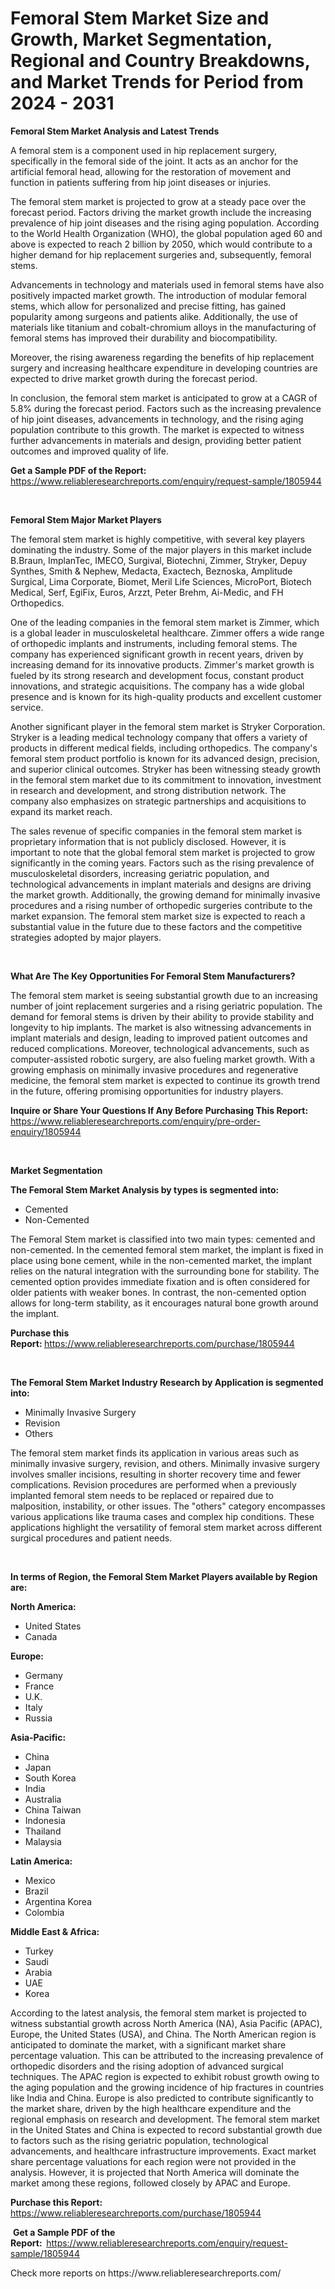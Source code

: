 <p><h1>Femoral Stem Market Size and Growth, Market Segmentation, Regional and Country Breakdowns, and Market Trends for Period from 2024 -  2031</h1></p><p><strong>Femoral Stem Market Analysis and Latest Trends</strong></p>
<p><p>A femoral stem is a component used in hip replacement surgery, specifically in the femoral side of the joint. It acts as an anchor for the artificial femoral head, allowing for the restoration of movement and function in patients suffering from hip joint diseases or injuries.</p><p>The femoral stem market is projected to grow at a steady pace over the forecast period. Factors driving the market growth include the increasing prevalence of hip joint diseases and the rising aging population. According to the World Health Organization (WHO), the global population aged 60 and above is expected to reach 2 billion by 2050, which would contribute to a higher demand for hip replacement surgeries and, subsequently, femoral stems.</p><p>Advancements in technology and materials used in femoral stems have also positively impacted market growth. The introduction of modular femoral stems, which allow for personalized and precise fitting, has gained popularity among surgeons and patients alike. Additionally, the use of materials like titanium and cobalt-chromium alloys in the manufacturing of femoral stems has improved their durability and biocompatibility.</p><p>Moreover, the rising awareness regarding the benefits of hip replacement surgery and increasing healthcare expenditure in developing countries are expected to drive market growth during the forecast period.</p><p>In conclusion, the femoral stem market is anticipated to grow at a CAGR of 5.8% during the forecast period. Factors such as the increasing prevalence of hip joint diseases, advancements in technology, and the rising aging population contribute to this growth. The market is expected to witness further advancements in materials and design, providing better patient outcomes and improved quality of life.</p></p>
<p><strong>Get a Sample PDF of the Report:&nbsp;</strong> <a href="https://www.reliableresearchreports.com/enquiry/request-sample/1805944">https://www.reliableresearchreports.com/enquiry/request-sample/1805944</a></p>
<p>&nbsp;</p>
<p><strong>Femoral Stem Major Market Players</strong></p>
<p><p>The femoral stem market is highly competitive, with several key players dominating the industry. Some of the major players in this market include B.Braun, ImplanTec, IMECO, Surgival, Biotechni, Zimmer, Stryker, Depuy Synthes, Smith & Nephew, Medacta, Exactech, Beznoska, Amplitude Surgical, Lima Corporate, Biomet, Meril Life Sciences, MicroPort, Biotech Medical, Serf, EgiFix, Euros, Arzzt, Peter Brehm, Ai-Medic, and FH Orthopedics.</p><p>One of the leading companies in the femoral stem market is Zimmer, which is a global leader in musculoskeletal healthcare. Zimmer offers a wide range of orthopedic implants and instruments, including femoral stems. The company has experienced significant growth in recent years, driven by increasing demand for its innovative products. Zimmer's market growth is fueled by its strong research and development focus, constant product innovations, and strategic acquisitions. The company has a wide global presence and is known for its high-quality products and excellent customer service.</p><p>Another significant player in the femoral stem market is Stryker Corporation. Stryker is a leading medical technology company that offers a variety of products in different medical fields, including orthopedics. The company's femoral stem product portfolio is known for its advanced design, precision, and superior clinical outcomes. Stryker has been witnessing steady growth in the femoral stem market due to its commitment to innovation, investment in research and development, and strong distribution network. The company also emphasizes on strategic partnerships and acquisitions to expand its market reach.</p><p>The sales revenue of specific companies in the femoral stem market is proprietary information that is not publicly disclosed. However, it is important to note that the global femoral stem market is projected to grow significantly in the coming years. Factors such as the rising prevalence of musculoskeletal disorders, increasing geriatric population, and technological advancements in implant materials and designs are driving the market growth. Additionally, the growing demand for minimally invasive procedures and a rising number of orthopedic surgeries contribute to the market expansion. The femoral stem market size is expected to reach a substantial value in the future due to these factors and the competitive strategies adopted by major players.</p></p>
<p>&nbsp;</p>
<p><strong>What Are The Key Opportunities For Femoral Stem Manufacturers?</strong></p>
<p><p>The femoral stem market is seeing substantial growth due to an increasing number of joint replacement surgeries and a rising geriatric population. The demand for femoral stems is driven by their ability to provide stability and longevity to hip implants. The market is also witnessing advancements in implant materials and design, leading to improved patient outcomes and reduced complications. Moreover, technological advancements, such as computer-assisted robotic surgery, are also fueling market growth. With a growing emphasis on minimally invasive procedures and regenerative medicine, the femoral stem market is expected to continue its growth trend in the future, offering promising opportunities for industry players.</p></p>
<p><strong>Inquire or Share Your Questions If Any Before Purchasing This Report:</strong> <a href="https://www.reliableresearchreports.com/enquiry/pre-order-enquiry/1805944">https://www.reliableresearchreports.com/enquiry/pre-order-enquiry/1805944</a></p>
<p>&nbsp;</p>
<p><strong>Market Segmentation</strong></p>
<p><strong>The Femoral Stem Market Analysis by types is segmented into:</strong></p>
<p><ul><li>Cemented</li><li>Non-Cemented</li></ul></p>
<p><p>The Femoral Stem market is classified into two main types: cemented and non-cemented. In the cemented femoral stem market, the implant is fixed in place using bone cement, while in the non-cemented market, the implant relies on the natural integration with the surrounding bone for stability. The cemented option provides immediate fixation and is often considered for older patients with weaker bones. In contrast, the non-cemented option allows for long-term stability, as it encourages natural bone growth around the implant.</p></p>
<p><strong>Purchase this Report:&nbsp;</strong><a href="https://www.reliableresearchreports.com/purchase/1805944">https://www.reliableresearchreports.com/purchase/1805944</a></p>
<p>&nbsp;</p>
<p><strong>The Femoral Stem Market Industry Research by Application is segmented into:</strong></p>
<p><ul><li>Minimally Invasive Surgery</li><li>Revision</li><li>Others</li></ul></p>
<p><p>The femoral stem market finds its application in various areas such as minimally invasive surgery, revision, and others. Minimally invasive surgery involves smaller incisions, resulting in shorter recovery time and fewer complications. Revision procedures are performed when a previously implanted femoral stem needs to be replaced or repaired due to malposition, instability, or other issues. The "others" category encompasses various applications like trauma cases and complex hip conditions. These applications highlight the versatility of femoral stem market across different surgical procedures and patient needs.</p></p>
<p>&nbsp;</p>
<p><strong>In terms of Region, the Femoral Stem Market Players available by Region are:</strong></p>
<p>
    <p> <strong> North America: </strong>
        <ul>
            <li>United States</li>
            <li>Canada</li>
        </ul>
        </p> 
    <p> <strong> Europe: </strong>
        <ul>
            <li>Germany</li>
            <li>France</li>
            <li>U.K.</li>
            <li>Italy</li>
            <li>Russia</li>
        </ul>
        </p> 
    <p> <strong> Asia-Pacific: </strong>
        <ul>
            <li>China</li>
            <li>Japan</li>
            <li>South Korea</li>
            <li>India</li>
            <li>Australia</li>
            <li>China Taiwan</li>
            <li>Indonesia</li>
            <li>Thailand</li>
            <li>Malaysia</li>
        </ul>
        </p> 
    <p> <strong> Latin America: </strong>
        <ul>
            <li>Mexico</li>
            <li>Brazil</li>
            <li>Argentina Korea</li>
            <li>Colombia</li>
        </ul>
        </p> 
    <p> <strong> Middle East & Africa: </strong>
        <ul>
            <li>Turkey</li>
            <li>Saudi</li>
            <li>Arabia</li>
            <li>UAE</li>
            <li>Korea</li>
        </ul>
    </p>
    </p>
<p><p>According to the latest analysis, the femoral stem market is projected to witness substantial growth across North America (NA), Asia Pacific (APAC), Europe, the United States (USA), and China. The North American region is anticipated to dominate the market, with a significant market share percentage valuation. This can be attributed to the increasing prevalence of orthopedic disorders and the rising adoption of advanced surgical techniques. The APAC region is expected to exhibit robust growth owing to the aging population and the growing incidence of hip fractures in countries like India and China. Europe is also predicted to contribute significantly to the market share, driven by the high healthcare expenditure and the regional emphasis on research and development. The femoral stem market in the United States and China is expected to record substantial growth due to factors such as the rising geriatric population, technological advancements, and healthcare infrastructure improvements. Exact market share percentage valuations for each region were not provided in the analysis. However, it is projected that North America will dominate the market among these regions, followed closely by APAC and Europe.</p></p>
<p><strong>Purchase this Report: </strong><a href="https://www.reliableresearchreports.com/purchase/1805944">https://www.reliableresearchreports.com/purchase/1805944</a></p>
<p>&nbsp;<strong>Get a Sample PDF of the Report:&nbsp;&nbsp;</strong><a href="https://www.reliableresearchreports.com/enquiry/request-sample/1805944">https://www.reliableresearchreports.com/enquiry/request-sample/1805944</a></p>
<p><strong></strong></p>
<p>Check more reports on https://www.reliableresearchreports.com/</p>
